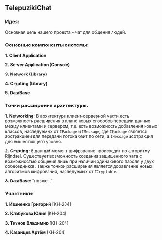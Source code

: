 ## TelepuzikiChat


### Идея:
Основная цель нашего проекта - чат для общения людей.


### Основные компоненты системы:

**1. Client Application**

**2. Server Application (Console)**

**3. Network (Library)**

**4. Crypting (Library)**

**5. DataBase**


### Точки расширения архитектуры:
**1. Networking:**
В архитектуре клиент-серверной части есть возможность расширения в плане 
новых способов передачи данных между клиентами и сервером, т.е. есть возможность 
добавления новых классов, наследуемых от `IPackage` и `IMessage`, где `IPackage`
является абстракцией для передачи потока байт по сети, а `IMessage` асбтракция для
вышестоящего уровня.

**2. Crypting:** 
В данный момент шифрование происходит по алгоритму Rijndael. Существует возможность
создания защищенного чата с возможностью общения лишь при наличии одинакового пароля
у двух собеседников. Также точкой расширения является добавление новых алгоритмов
шифрования, наследуемых от `ICryptable`.

**3. DataBase:** "позже..."


### Участники:
**1. Иваненко Григорий** [КН-204]

**2. Клабукова Юлия** [КН-204]

**3. Тиунов Владимир** [КН-204]

**4. Казанцев Артём** [КН-204]
